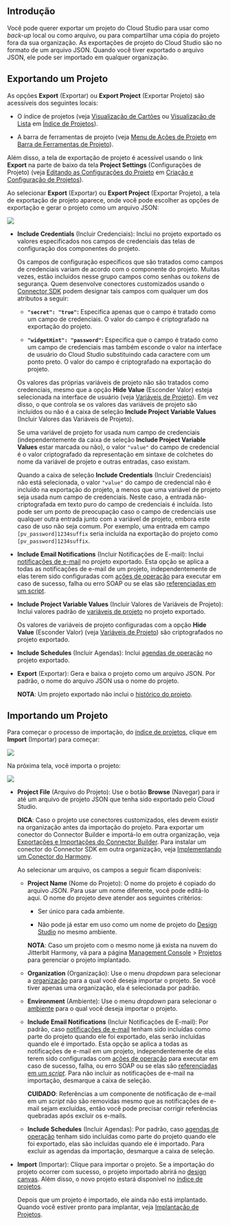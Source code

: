 [//]: # (Exportação e Importação de Projetos)
[//]: # (This is a translation of Version 25, published on March 2, 2022.)

## Introdução

Você pode querer exportar um projeto do Cloud Studio para usar como *back-up* local ou como arquivo, ou para compartilhar uma cópia do projeto fora da sua organização. As exportações de projeto do Cloud Studio são no formato de um arquivo JSON. Quando você tiver exportado o arquivo JSON, ele pode ser importado em qualquer organização.


## Exportando um Projeto

As opções **Export** (Exportar) ou **Export Project** (Exportar Projeto) são acessíveis dos seguintes locais:

-   O índice de projetos (veja [Visualização de Cartões](https://success.jitterbit.com/display/CS/Project+Index?showLanguage=pt_BR#ProjectIndex-card-view) ou [Visualização de Lista](https://success.jitterbit.com/display/CS/Project+Index?showLanguage=pt_BR#ProjectIndex-list-view) em [Índice de Projetos](https://success.jitterbit.com/display/CS/Project+Index?showLanguage=pt_BR)).

-   A barra de ferramentas de projeto (veja [Menu de Ações de Projeto](https://success.jitterbit.com/display/CS/Project+Toolbar?showLanguage=pt_BR#ProjectToolbar-project-actions-menu) em [Barra de Ferramentas de Projeto](https://success.jitterbit.com/display/CS/Project+Toolbar?showLanguage=pt_BR)).

Além disso, a tela de exportação de projeto é acessível usando o link **Export** na parte de baixo da tela **Project Settings** (Configurações de Projeto) (veja [Editando as Configurações do Projeto](https://success.jitterbit.com/display/CS/Project+Creation+and+Configuration?showLanguage=pt_BR#ProjectCreationandConfiguration-edit-settings) em [Criação e Configuração de Projetos](https://success.jitterbit.com/display/CS/Project+Creation+and+Configuration?showLanguage=pt_BR)).

Ao selecionar **Export** (Exportar) ou **Export Project** (Exportar Projeto), a tela de exportação de projeto aparece, onde você pode escolher as opções de exportação e gerar o projeto como um arquivo JSON:

<span class="confluence-embedded-file-wrapper"><img src="https://docs-source.jitterbit.com/cs/project/export.png" class="confluence-embedded-image confluence-external-resource" data-image-src="https://docs-source.jitterbit.com/cs/project/export.png" /></span>

-   **Include Credentials** (Incluir Credenciais): Inclui no projeto exportado os valores especificados nos campos de credenciais das telas de configuração dos componentes do projeto.

    Os campos de configuração específicos que são tratados como campos de credenciais variam de acordo com o componente do projeto. Muitas vezes, estão incluidos nesse grupo campos como senhas ou *tokens* de segurança. Quem desenvolve conectores customizados usando o [Connector SDK](https://developer.jitterbit.com/connector-sdk/) podem designar tais campos com qualquer um dos atributos a seguir:

    -   **`"secret": "true"`:** Especifica apenas que o campo é tratado como um campo de credenciais. O valor do campo é criptografado na exportação do projeto.

    -   **`"widgetHint": "password"`:** Especifica que o campo é tratado como um campo de credenciais mas também esconde o valor na interface de usuário do Cloud Studio substituindo cada caractere com um ponto preto. O valor do campo é criptografado na exportação do projeto.

    Os valores das próprias variáveis de projeto não são tratados como credenciais, mesmo que a opção **Hide Value** (Esconder Valor) esteja selecionada na interface de usuário (veja [Variáveis de Projeto](https://success.jitterbit.com/display/CS/Project+Variables?showLanguage=pt_BR)). Em vez disso, o que controla se os valores das variáveis de projeto são incluídos ou não é a caixa de seleção **Include Project Variable Values** (Incluir Valores das Variáveis de Projeto).

    Se uma variável de projeto for usada num campo de credenciais (independentemente da caixa de seleção **Include Project Variable Values** estar marcada ou não), o valor `"value"` do campo de credencial é o valor criptografado da representação em sintaxe de colchetes do nome da variável de projeto e outras entradas, caso existam.

    Quando a caixa de seleção **Include Credentials** (Incluir Credenciais) não está selecionada, o valor `"value"` do campo de credencial não é incluído na exportação do projeto, a menos que uma variável de projeto seja usada num campo de credenciais. Neste caso, a entrada não-criptografada em texto puro do campo de credenciais é incluída. Isto pode ser um ponto de preocupação caso o campo de credenciais use qualquer outra entrada junto com a variável de projeto, embora este caso de uso não seja comum. Por exemplo, uma entrada em campo `[pv_password]1234suffix` seria incluída na exportação do projeto como `[pv_password]1234suffix`.

-   **Include Email Notifications** (Incluir Notificações de E-mail): Inclui [notificações de e-mail](https://success.jitterbit.com/display/CS/Email+Notifications?showLanguage=pt_BR) no projeto exportado. Esta opção se aplica a todas as notificações de e-mail de um projeto, independentemente de elas terem sido configuradas com [ações de operação](https://success.jitterbit.com/display/CS/Operation+Actions?showLanguage=pt_BR) para executar em caso de sucesso, falha ou erro SOAP ou se elas são [referenciadas em um script](https://success.jitterbit.com/display/CS/Jitterbit+Script?showLanguage=pt_BR#JitterbitScript-notifications).

-   **Include Project Variable Values** (Incluir Valores de Variáveis de Projeto): Inclui valores padrão de [variáveis de projeto](https://success.jitterbit.com/display/CS/Project+Variables?showLanguage=pt_BR) no projeto exportado.

    Os valores de variáveis de projeto configuradas com a opção **Hide Value** (Esconder Valor) (veja [Variáveis de Projeto](https://success.jitterbit.com/display/CS/Project+Variables?showLanguage=pt_BR)) são criptografados no projeto exportado.

-   **Include Schedules** (Incluir Agendas): Inclui [agendas de operação](https://success.jitterbit.com/display/CS/Operation+Schedules?showLanguage=pt_BR) no projeto exportado.

-   **Export** (Exportar): Gera e baixa o projeto como um arquivo JSON. Por padrão, o nome do arquivo JSON usa o nome do projeto.

    <div class="confluence-information-macro confluence-information-macro-information conf-macro output-block" data-hasbody="true" data-macro-name="info">

    <span class="aui-icon aui-icon-small aui-iconfont-info confluence-information-macro-icon"> </span>

    <div class="confluence-information-macro-body">

    **NOTA**: Um projeto exportado não inclui o [histórico do projeto](https://success.jitterbit.com/display/CS/Project+History?showLanguage=pt_BR).

    </div>

    </div>


## Importando um Projeto

Para começar o processo de importação, do [índice de projetos](https://success.jitterbit.com/display/CS/Project+Index?showLanguage=pt_BR), clique em **Import** (Importar) para começar:

<span class="confluence-embedded-file-wrapper"><img src="https://docs-source.jitterbit.com/cs/project-index/import.png" class="confluence-embedded-image confluence-external-resource" data-image-src="https://docs-source.jitterbit.com/cs/project-index/import.png" /></span>

Na próxima tela, você importa o projeto:

<span class="confluence-embedded-file-wrapper"><img src="https://docs-source.jitterbit.com/cs/project/import.png" class="confluence-embedded-image confluence-external-resource" data-image-src="https://docs-source.jitterbit.com/cs/project/import.png" /></span>

-   **Project File** (Arquivo do Projeto): Use o botão **Browse** (Navegar) para ir até um arquivo de projeto JSON que tenha sido exportado pelo Cloud Studio.

    <div class="confluence-information-macro confluence-information-macro-tip conf-macro output-block" hasbody="true" macro-name="tip">

    <span class="aui-icon aui-icon-small aui-iconfont-approve confluence-information-macro-icon"> </span>

    <div class="confluence-information-macro-body">

    **DICA**: Caso o projeto use conectores customizados, eles devem existir na organização antes da importação do projeto. Para exportar um conector do Connector Builder e importá-lo em outra organização, veja [Exportações e Importações do Connector Builder](https://success.jitterbit.com/display/CS/Connector+Builder+Exports+and+Imports?showLanguage=pt_BR). Para instalar um conector do Connector SDK em outra organização, veja [Implementando um Conector do Harmony](https://developer.jitterbit.com/connector-sdk/implementing-a-harmony-connector/).

    </div>

    </div>

    Ao selecionar um arquivo, os campos a seguir ficam disponíveis:

    -   **Project Name** (Nome do Projeto): O nome do projeto é copiado do arquivo JSON. Para usar um nome diferente, você pode editá-lo aqui. O nome do projeto deve atender aos seguintes critérios:

        -   Ser único para cada ambiente.

        -   Não pode já estar em uso como um nome de projeto do [Design Studio](https://success.jitterbit.com/display/DOC/Design+Studio?showLanguage=pt_BR) no mesmo ambiente.

        <div class="confluence-information-macro confluence-information-macro-information conf-macro output-block" data-hasbody="true" data-macro-name="info">

        <span class="aui-icon aui-icon-small aui-iconfont-info confluence-information-macro-icon"> </span>

        <div class="confluence-information-macro-body">

        **NOTA**: Caso um projeto com o mesmo nome já exista na nuvem do Jitterbit Harmony, vá para a página [Management Console](https://success.jitterbit.com/display/DOC/Management+Console?showLanguage=pt_BR) \> [Projetos](https://success.jitterbit.com/display/DOC/Projects?showLanguage=pt_BR) para gerenciar o projeto implantado.

        </div>

        </div>

    -   **Organization** (Organização): Use o menu *dropdown* para selecionar a [organização](https://success.jitterbit.com/display/DOC/Organizations?showLanguage=pt_BR) para a qual você deseja importar o projeto. Se você tiver apenas uma organização, ela é selecionada por padrão.

    -   **Environment** (Ambiente): Use o menu *dropdown* para selecionar o [ambiente](https://success.jitterbit.com/display/DOC/Environments?showLanguage=pt_BR) para o qual você deseja importar o projeto.

    -   **Include Email Notifications** (Incluir Notificações de E-mail): Por padrão, caso [notificações de e-mail](https://success.jitterbit.com/display/CS/Email+Notifications?showLanguage=pt_BR) tenham sido incluídas como parte do projeto quando ele foi exportado, elas serão incluídas quando ele é importado. Esta opção se aplica a todas as notificações de e-mail em um projeto, independentemente de elas terem sido configuradas com [ações de operação](https://success.jitterbit.com/display/CS/Operation+Actions?showLanguage=pt_BR) para executar em caso de sucesso, falha, ou erro SOAP ou se elas são [referenciadas em um *script*](https://success.jitterbit.com/display/CS/Jitterbit+Script?showLanguage=pt_BR#JitterbitScript-notifications). Para não incluir as notificações de e-mail na importação, desmarque a caixa de seleção.

        <div class="confluence-information-macro confluence-information-macro-note conf-macro output-block" data-hasbody="true" data-macro-name="info">

        <span class="aui-icon aui-icon-small aui-iconfont-warning confluence-information-macro-icon"> </span>

        <div class="confluence-information-macro-body">

        **CUIDADO**: Referências a um componente de notificação de e-mail em um *script* não são removidas mesmo que as notificações de e-mail sejam excluídas, então você pode precisar corrigir referências quebradas após excluir os e-mails.

        </div>

        </div>

    -   **Include Schedules** (Incluir Agendas): Por padrão, caso [agendas de operação](https://success.jitterbit.com/display/CS/Operation+Schedules?showLanguage=pt_BR) tenham sido incluídas como parte do projeto quando ele foi exportado, elas são incluídas quando ele é importado. Para excluir as agendas da importação, desmarque a caixa de seleção.

-   **Import** (Importar): Clique para importar o projeto. Se a importação do projeto ocorrer com sucesso, o projeto importado abrirá no [design canvas](https://success.jitterbit.com/display/CS/Design+Canvas?showLanguage=pt_BR). Além disso, o novo projeto estará disponível no [índice de projetos](https://success.jitterbit.com/display/CS/Project+Index?showLanguage=pt_BR).

    Depois que um projeto é importado, ele ainda não está implantado. Quando você estiver pronto para implantar, veja [Implantação de Projetos](https://success.jitterbit.com/display/CS/Project+Deployment?showLanguage=pt_BR).

